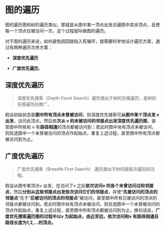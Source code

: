 # 图的遍历

图的遍历图和树的遍历类似，那就是从图中某一顶点出发访遍图中其余顶点，且使每一个顶点仅被访问一次，这个过程就叫做图的遍历。

对于图的遍历来说，如何避免因回路陷入死循环，就需要科学地设计遍历方案，通过有两种遍历次序方案：

- **深度优先遍历**

- **广度优先遍历**。

## 深度优先遍历

>深度优先搜索（Depth Fisrst Search）遍历类似于树的先根遍历，是树的先根遍历的推广。


假设初始状态是**图中所有顶点未曾被访问**，则深度优先搜索可**从图中某个顶点发 v 出发**，访问此顶点，然后依**次从 v 的未被访问的邻接点出发深度优先遍历图**，直至图中所有和 v 有**路径相通**的顶点都被访问到；若此时图中尚有顶点未被访问，则另选图中一个未曾被访问的顶点作起始点，重复上述过程，直至图中所有顶点都被访问到为止。

## 广度优先遍历

>广度优先搜索（Breadth First Search） 遍历类似于树的按层次遍历的过程。


假设从图中某顶点v 出发，在访问了v 之后**依次访问v 的各个未曾访问过和邻接点**，然后**分别从这些邻接点出发依次访问它们的邻接点**，并使“**先被访问的顶点的邻接点**”先于“**后被访问的顶点的邻接点**”被访问，直至图中所有已被访问的顶点的邻接点都被访问到。若此时图中尚有顶点未被访问，则另选图中一个未曾被访问的顶点作起始点，重复上述过程，直至图中所有顶点都被访问到为止。换句话说，**广度优先搜索遍历图的过程中以v 为起始点，由近至远，依次访问和v 有路径相通且路径长度为1,2,…的顶点。**
